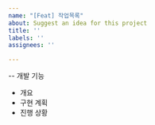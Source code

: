 ```yaml
---
name: "[Feat] 작업목록"
about: Suggest an idea for this project
title: ''
labels: ''
assignees: ''

---
```


-- 개발 기능 
- 개요 
- 구현 계획 
- 진행 상황
